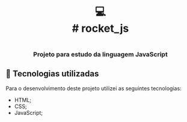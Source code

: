 <h1 align="center">
  💻<br># rocket_js
</h1>

<img src="/img/rocket.gif" alt="">

<h3 align="center">Projeto para estudo da linguagem JavaScript<h3>

## 💼 Tecnologias utilizadas

Para o desenvolvimento deste projeto utilizei as seguintes tecnologias:

- HTML;
- CSS;
- JavaScript;